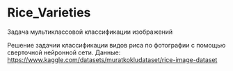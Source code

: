 # Rice_Varieties
Задача мультиклассовой классификации изображений

Решение задачии класcификации видов риса по фотографии с помощью сверточной нейронной сети.
Данные: https://www.kaggle.com/datasets/muratkokludataset/rice-image-dataset
